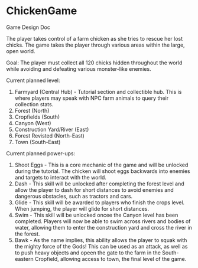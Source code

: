 # ChickenGame
Game Design Doc

The player takes control of a farm chicken as she tries to rescue her lost chicks. The game takes the player through various areas within the large, open world.

Goal: The player must collect all 120 chicks hidden throughout the world while avoiding and defeating various monster-like enemies.

Current planned level:
1. Farmyard (Central Hub) - Tutorial section and collectible hub. This is where players may speak with NPC farm animals to query their collection stats.
2. Forest (North)
3. Cropfields (South)
4. Canyon (West)
5. Construction Yard/River (East)
6. Forest Revisted (North-East)
7. Town (South-East)

Current planned power-ups:
1. Shoot Eggs - This is a core mechanic of the game and will be unlocked during the tutorial. The chicken will shoot eggs backwards into enemies and targets to interact with the world.
2. Dash - This skill will be unlocked after completing the forest level and allow the player to dash for short distances to avoid enemies and dangerous obstacles, such as tractors and cars.
3. Glide - This skill will be awarded to players who finish the crops level. When jumping, the player will glide for short distances.
4. Swim - This skill will be unlocked oncee the Canyon level has been completed. Players will now be able to swim across rivers and bodies of water, allowing them to enter the construction yard and cross the river in the forest.
5. Bawk - As the name implies, this ability allows the player to squak with the mighty force of the Gods! This can be used as an attack, as well as to push heavy objects and opeen the gate to the farm in the South-eastern Cropfield, allowing access to town, the final level of the game.
